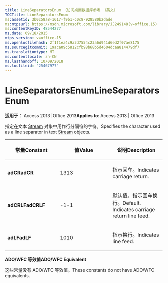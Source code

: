 ```yaml
---
title: LineSeparatorsEnum （访问桌面数据库参考 （英文）
TOCTitle: LineSeparatorsEnum
ms:assetid: 3b0c58a8-1617-f9b1-c0c8-928580b2dade
ms:mtpsurl: https://msdn.microsoft.com/library/JJ249148(v=office.15)
ms:contentKeyID: 48544277
ms.date: 09/18/2015
mtps_version: v=office.15
ms.openlocfilehash: 2f1f1ea4c9a3d7554c23a6d941d6ed2f07ae8175
ms.sourcegitcommit: 19aca09c5812cfb98b68b5d4604dcaa814479df7
ms.translationtype: MT
ms.contentlocale: zh-CN
ms.lasthandoff: 10/09/2018
ms.locfileid: "25467977"
---
```

# <a name="lineseparatorsenum"></a><span data-ttu-id="0970a-102">LineSeparatorsEnum</span><span class="sxs-lookup"><span data-stu-id="0970a-102">LineSeparatorsEnum</span></span>


<span data-ttu-id="0970a-103">**适用于**： Access 2013 |Office 2013</span><span class="sxs-lookup"><span data-stu-id="0970a-103">**Applies to**: Access 2013 | Office 2013</span></span>

<span data-ttu-id="0970a-104">指定在文本 [Stream](stream-object-ado.md) 对象中用作行分隔符的字符。</span><span class="sxs-lookup"><span data-stu-id="0970a-104">Specifies the character used as a line separator in text [Stream](stream-object-ado.md) objects.</span></span>

<table>
<colgroup>
<col style="width: 33%" />
<col style="width: 33%" />
<col style="width: 33%" />
</colgroup>
<thead>
<tr class="header">
<th><p><span data-ttu-id="0970a-105">常量</span><span class="sxs-lookup"><span data-stu-id="0970a-105">Constant</span></span></p></th>
<th><p><span data-ttu-id="0970a-106">值</span><span class="sxs-lookup"><span data-stu-id="0970a-106">Value</span></span></p></th>
<th><p><span data-ttu-id="0970a-107">说明</span><span class="sxs-lookup"><span data-stu-id="0970a-107">Description</span></span></p></th>
</tr>
</thead>
<tbody>
<tr class="odd">
<td><p><span data-ttu-id="0970a-108"><strong>adCR</strong></span><span class="sxs-lookup"><span data-stu-id="0970a-108"><strong>adCR</strong></span></span></p></td>
<td><p><span data-ttu-id="0970a-109">13</span><span class="sxs-lookup"><span data-stu-id="0970a-109">13</span></span></p></td>
<td><p><span data-ttu-id="0970a-110">指示回车。</span><span class="sxs-lookup"><span data-stu-id="0970a-110">Indicates carriage return.</span></span></p></td>
</tr>
<tr class="even">
<td><p><span data-ttu-id="0970a-111"><strong>adCRLF</strong></span><span class="sxs-lookup"><span data-stu-id="0970a-111"><strong>adCRLF</strong></span></span></p></td>
<td><p><span data-ttu-id="0970a-112">-1</span><span class="sxs-lookup"><span data-stu-id="0970a-112">-1</span></span></p></td>
<td><p><span data-ttu-id="0970a-p101">默认值。指示回车换行。</span><span class="sxs-lookup"><span data-stu-id="0970a-p101">Default. Indicates carriage return line feed.</span></span></p></td>
</tr>
<tr class="odd">
<td><p><span data-ttu-id="0970a-115"><strong>adLF</strong></span><span class="sxs-lookup"><span data-stu-id="0970a-115"><strong>adLF</strong></span></span></p></td>
<td><p><span data-ttu-id="0970a-116">10</span><span class="sxs-lookup"><span data-stu-id="0970a-116">10</span></span></p></td>
<td><p><span data-ttu-id="0970a-117">指示换行。</span><span class="sxs-lookup"><span data-stu-id="0970a-117">Indicates line feed.</span></span></p></td>
</tr>
</tbody>
</table>


<span data-ttu-id="0970a-118">**ADO/WFC 等效值**</span><span class="sxs-lookup"><span data-stu-id="0970a-118">**ADO/WFC Equivalent**</span></span>

<span data-ttu-id="0970a-119">这些常量没有 ADO/WFC 等效值。</span><span class="sxs-lookup"><span data-stu-id="0970a-119">These constants do not have ADO/WFC equivalents.</span></span>

